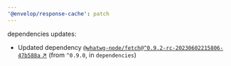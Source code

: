 ```yaml
---
'@envelop/response-cache': patch
---
```


dependencies updates:

- Updated dependency
  [`@whatwg-node/fetch@^0.9.2-rc-20230602215806-47b588a` ↗︎](https://www.npmjs.com/package/@whatwg-node/fetch/v/0.9.2)
  (from `^0.9.0`, in `dependencies`)
